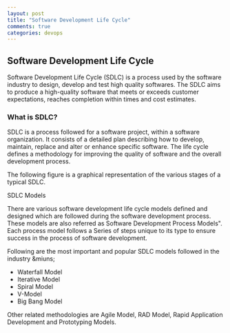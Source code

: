 ```yaml
---
layout: post
title: "Software Development Life Cycle"
comments: true
categories: devops
---
```


## Software Development Life Cycle

Software Development Life Cycle (SDLC) is a process used by the software industry to design, develop and test high quality softwares. The SDLC aims to produce a high-quality software that meets or exceeds customer expectations, reaches completion within times and cost estimates.

### What is SDLC?

SDLC is a process followed for a software project, within a software organization. It consists of a detailed plan describing how to develop, maintain, replace and alter or enhance specific software. The life cycle defines a methodology for improving the quality of software and the overall development process.

The following figure is a graphical representation of the various stages of a typical SDLC.

SDLC Models

There are various software development life cycle models defined and designed which are followed during the software development process. These models are also referred as Software Development Process Models". Each process model follows a Series of steps unique to its type to ensure success in the process of software development.

Following are the most important and popular SDLC models followed in the industry &miuns;

- Waterfall Model
- Iterative Model
- Spiral Model
- V-Model
- Big Bang Model


Other related methodologies are Agile Model, RAD Model, Rapid Application Development and Prototyping Models.